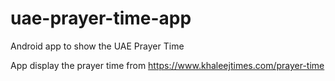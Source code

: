 # uae-prayer-time-app
Android app to show the UAE Prayer Time 

App display the prayer time from https://www.khaleejtimes.com/prayer-time 

